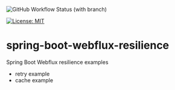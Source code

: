 ![GitHub Workflow Status (with branch)](https://img.shields.io/github/actions/workflow/status/claudioaltamura/spring-boot-webflux-resilience/maven-build.yml?branch=main)

[![License: MIT](https://img.shields.io/badge/License-MIT-yellow.svg)](https://opensource.org/licenses/MIT)

# spring-boot-webflux-resilience
Spring Boot Webflux resilience examples

- retry example
- cache example